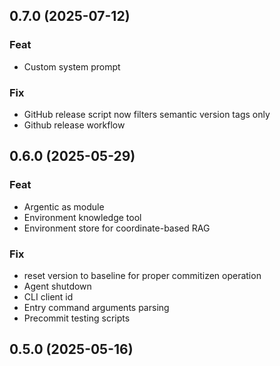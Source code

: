 ## 0.7.0 (2025-07-12)

### Feat

- Custom system prompt

### Fix

- GitHub release script now filters semantic version tags only
- Github release workflow

## 0.6.0 (2025-05-29)

### Feat

- Argentic as module
- Environment knowledge tool
- Environment store for coordinate-based RAG

### Fix

- reset version to baseline for proper commitizen operation
- Agent shutdown
- CLI client id
- Entry command arguments parsing
- Precommit testing scripts

## 0.5.0 (2025-05-16)
